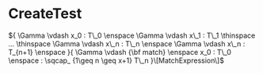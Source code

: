 # CreateTest

${ \Gamma \vdash x_0 : T\_0 \enspace \Gamma \vdash x\_1 : T\_1 \thinspace ... \thinspace \Gamma \vdash x\_n : T\_n \enspace \Gamma \vdash x\_n : T_{n+1} \enspace }{ \Gamma \vdash {\bf match} \enspace x_0 : T\_0 \enspace : \sqcap_ {1\geq n \geq x+1} T\_n }\[MatchExpression\]$

